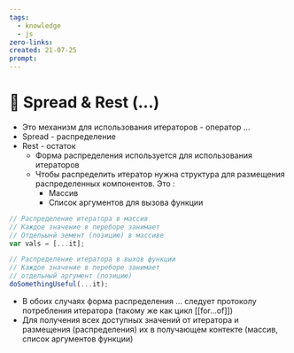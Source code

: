```yaml
---
tags:
  - knowledge
  - js
zero-links: 
created: 21-07-25
prompt:
---
```

# 📑 Spread & Rest (...)
- Это механизм для использования итераторов - оператор ...
- Spread - распределение 
- Rest - остаток 
	- Форма распределения используется для использования итераторов 
	- Чтобы распределить итератор нужна структура для размещения распределенных компонентов. Это : 
		- Массив
		- Список аргументов для вызова функции 

```js
// Распределение итератора в массив
// Каждое значение в переборе занимает
// Отдельынй эемент (позицию) в массиве
var vals = [...it];
```
```js
// Распределение итератора в выхов функции
// Каждое значение в переборе занимает 
// отдельный аргумент (позицию) 
doSomethingUseful(...it);
```

- В обоих случаях форма распределения ... следует протоколу потребления итератора (такому же как цикл [[for...of]]) 
- Для получения всех доступных значений от итератора и размещения (распределения) их в получающем контекте (массив, список аргументов функции)